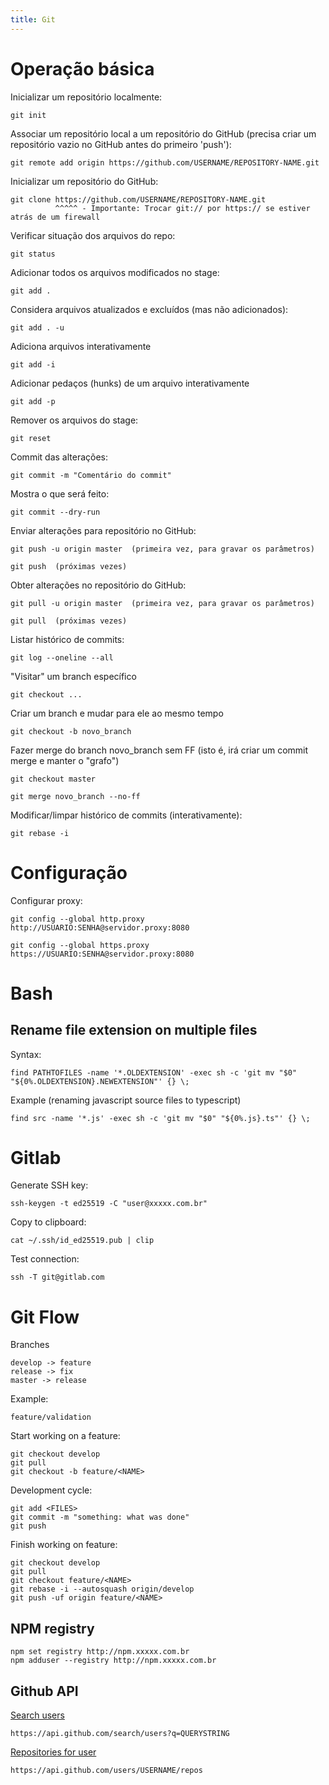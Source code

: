 ```yaml
---
title: Git
---
```


# Operação básica

Inicializar um repositório localmente:

    git init

Associar um repositório local a um repositório do GitHub (precisa criar um repositório vazio no GitHub antes do primeiro 'push'):

    git remote add origin https://github.com/USERNAME/REPOSITORY-NAME.git

Inicializar um repositório do GitHub:

    git clone https://github.com/USERNAME/REPOSITORY-NAME.git
              ^^^^^ - Importante: Trocar git:// por https:// se estiver atrás de um firewall
    
Verificar situação dos arquivos do repo:

    git status

Adicionar todos os arquivos modificados no stage:

    git add .

Considera arquivos atualizados e excluídos (mas não adicionados):

    git add . -u

Adiciona arquivos interativamente

    git add -i
    
Adicionar pedaços (hunks) de um arquivo interativamente


    git add -p
    
Remover os arquivos do stage:

    git reset

Commit das alterações:

    git commit -m "Comentário do commit"

Mostra o que será feito:

    git commit --dry-run 
    
Enviar alterações para repositório no GitHub:

    git push -u origin master  (primeira vez, para gravar os parâmetros)

    git push  (próximas vezes)

Obter alterações no repositório do GitHub:

    git pull -u origin master  (primeira vez, para gravar os parâmetros)

    git pull  (próximas vezes)

Listar histórico de commits:

    git log --oneline --all

"Visitar" um branch específico

    git checkout ...
    
Criar um branch e mudar para ele ao mesmo tempo

    git checkout -b novo_branch

Fazer merge do branch novo_branch sem FF (isto é, irá criar um commit merge e manter o "grafo")

    git checkout master

    git merge novo_branch --no-ff
    
Modificar/limpar histórico de commits (interativamente):

    git rebase -i


# Configuração

Configurar proxy:


    git config --global http.proxy http://USUARIO:SENHA@servidor.proxy:8080

    git config --global https.proxy https://USUARIO:SENHA@servidor.proxy:8080

# Bash

## Rename file extension on multiple files

Syntax:

    find PATHTOFILES -name '*.OLDEXTENSION' -exec sh -c 'git mv "$0" "${0%.OLDEXTENSION}.NEWEXTENSION"' {} \;

Example (renaming javascript source files to typescript)

    find src -name '*.js' -exec sh -c 'git mv "$0" "${0%.js}.ts"' {} \;


# Gitlab

Generate SSH key:

`ssh-keygen -t ed25519 -C "user@xxxxx.com.br"`

Copy to clipboard:

`cat ~/.ssh/id_ed25519.pub | clip`

Test connection:

`ssh -T git@gitlab.com`


# Git Flow

Branches

```
develop -> feature
release -> fix
master -> release
```

Example:

`feature/validation`

Start working on a feature:

```
git checkout develop
git pull
git checkout -b feature/<NAME>
```

Development cycle:

```
git add <FILES>
git commit -m "something: what was done"
git push
```

Finish working on feature:

```
git checkout develop
git pull
git checkout feature/<NAME>
git rebase -i --autosquash origin/develop
git push -uf origin feature/<NAME>
```

## NPM registry

```
npm set registry http://npm.xxxxx.com.br
npm adduser --registry http://npm.xxxxx.com.br
```

## Github API

[Search users](https://docs.github.com/en/rest/reference/search#search-users--code-samples)

    https://api.github.com/search/users?q=QUERYSTRING

[Repositories for user](https://docs.github.com/en/rest/reference/repos#list-repositories-for-a-user)

    https://api.github.com/users/USERNAME/repos

